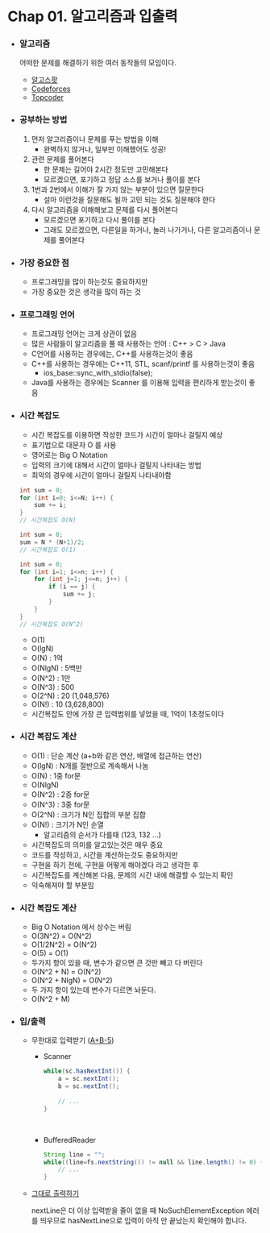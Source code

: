 # Chap 01. 알고리즘과 입출력

- ### 알고리즘

  어떠한 문제를 해결하기 위한 여러 동작들의 모임이다.

  - [알고스팟](https://algospot.com/)
  - [Codeforces](http://codeforces.com/)
  - [Topcoder](https://www.topcoder.com/)

- ### 공부하는 방법

  1. 먼저 알고리즘이나 문제를 푸는 방법을 이해
     - 완벽하지 않거나, 일부만 이해했어도 성공!
  2. 관련 문제를 풀어본다
     - 한 문제는 길어야 2시간 정도만 고민해본다
     - 모르겠으면, 포기하고 정답 소스를 보거나 풀이를 본다
  3. 1번과 2번에서 이해가 잘 가지 않는 부분이 있으면 질문한다
     - 설마 이런것을 질문해도 될까 고민 되는 것도 질문해야 한다
  4. 다시 알고리즘을 이해해보고 문제를 다시 풀어본다
     - 모르겠으면 포기하고 다시 풀이를 본다
     - 그래도 모르겠으면, 다른일을 하거나, 놀러 나가거나, 다른 알고리즘이나 문제를 풀어본다

- ### 가장 중요한 점

  - 프로그래밍을 많이 하는것도 중요하지만
  - 가장 중요한 것은 생각을 많이 하는 것

- ### 프로그래밍 언어

  - 프로그래밍 언어는 크게 상관이 없음
  - 많은 사람들이 알고리즘을 풀 때 사용하는 언어 : C++ > C > Java
  - C언어를 사용하는 경우에는, C++를 사용하는것이 좋음
  - C++를 사용하는 경우에는 C++11, STL, scanf/printf 를 사용하는것이 좋음
    - ios_base::sync_with_stdio(false);
  - Java를 사용하는 경우에는 Scanner 를 이용해 입력을 편리하게 받는것이 좋음

- ### 시간 복잡도

  - 시간 복잡도를 이용하면 작성한 코드가 시간이 얼마나 걸릴지 예상
  - 표기법으로 대문자 O 를 사용
  - 영어로는 Big O Notation
  - 입력의 크기에 대해서 시간이 얼마나 걸릴지 나타내는 방법
  - 최악의 경우에 시간이 얼마나 걸릴지 나타내야함

  ```c++
  int sum = 0;
  for (int i=0; i<=N; i++) {
      sum += i;
  }
  // 시간복잡도 O(N)
  ```

  ```c
  int sum = 0;
  sum = N * (N+1)/2;
  // 시간복잡도 O(1)
  ```

  ```c++
  int sum = 0;
  for (int i=1; i<=n; i++) {
      for (int j=1; j<=n; j++) {
          if (i == j) {
              sum += j;
          }
      }
  }
  // 시간복잡도 O(N^2)
  ```

  - O(1)
  - O(lgN)
  - O(N) : 1억
  - O(NlgN) : 5백만
  - O(N^2) : 1만
  - O(N^3) : 500
  - O(2^N) : 20 (1,048,576)
  - O(N!) : 10 (3,628,800)
  - 시간복잡도 안에 가장 큰 입력범위를 넣었을 때, 1억이 1초정도이다

- ### 시간 복잡도 계산

  - O(1) : 단순 계산 (a+b와 같은 연산, 배열에 접근하는 연산)
  - O(lgN) : N개를 절반으로 계속해서 나눔
  - O(N) : 1중 for문
  - O(NlgN)
  - O(N^2) : 2중 for문
  - O(N^3) : 3중 for문
  - O(2^N) : 크기가 N인 집합의 부분 집합
  - O(N!) : 크기가 N인 순열
    - 알고리즘의 순서가 다를때 (123, 132 ...)
  - 시간복잡도의 의미를 알고있는것은 매우 중요
  - 코드를 작성하고, 시간을 계산하는것도 중요하지만
  - 구현을 하기 전에, 구현을 어떻게 해야겠다 라고 생각한 후
  - 시간복잡도를 계산해본 다음, 문제의 시간 내에 해결할 수 있는지 확인
  - 익숙해져야 할 부분임

- ### 시간 복잡도 계산

  - Big O Notation 에서 상수는 버림
  - O(3N^2) = O(N^2)
  - O(1/2N^2) = O(N^2)
  - O(5) = O(1)
  - 두가지 항이 있을 때, 변수가 같으면 큰 것만 빼고 다 버린다
  - O(N^2 + N) = O(N^2)
  - O(N^2 + NlgN) = O(N^2)
  - 두 가지 항이 있는데 변수가 다르면 놔둔다.
  - O(N^2 + M)

- ### 입/출력

  - 무한대로 입력받기 ([A+B-5](https://www.acmicpc.net/problem/10952))

    - Scanner

      ```java
      while(sc.hasNextInt()) {
          a = sc.nextInt();
          b = sc.nextInt();
          
          // ...
      }
      ```

      ​

    - BufferedReader

      ```java
      String line = "";
      while((line=fs.nextString()) != null && line.length() != 0) {
          // ...
      }

      ```

  - [그대로 출력하기](https://www.acmicpc.net/problem/11718)

    nextLine은 더 이상 입력받을 줄이 없을 때 NoSuchElementException 에러를 띄우므로 hasNextLine으로 입력이 아직 안 끝났는지 확인해야 합니다.

    ​

  ​









































